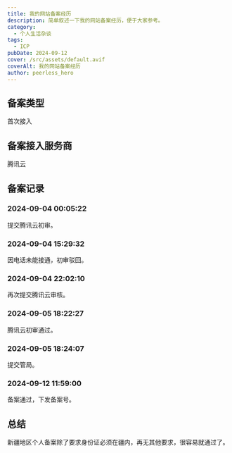 ```yaml
---
title: 我的网站备案经历
description: 简单叙述一下我的网站备案经历，便于大家参考。
category:
  - 个人生活杂谈
tags:
  - ICP
pubDate: 2024-09-12
cover: /src/assets/default.avif
coverAlt: 我的网站备案经历
author: peerless_hero
---
```


## 备案类型

首次接入

## 备案接入服务商

腾讯云

## 备案记录

### 2024-09-04 00:05:22

提交腾讯云初审。

### 2024-09-04 15:29:32

因电话未能接通，初审驳回。

### 2024-09-04 22:02:10

再次提交腾讯云审核。

### 2024-09-05 18:22:27

腾讯云初审通过。

### 2024-09-05 18:24:07

提交管局。

### 2024-09-12 11:59:00

备案通过，下发备案号。

## 总结

新疆地区个人备案除了要求身份证必须在疆内，再无其他要求，很容易就通过了。

